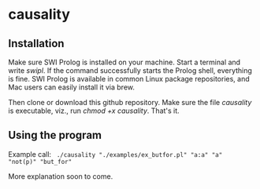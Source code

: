 # causality

## Installation

Make sure SWI Prolog is installed on your machine. Start a terminal and write _swipl_. If the command successfully starts the Prolog shell, everything is fine. SWI Prolog is available in common Linux package repositories, and Mac users can easily install it via brew. 

Then clone or download this github repository. Make sure the file _causality_ is executable, viz., run _chmod +x causality_. That's it.

## Using the program

Example call: 
<code>
./causality "./examples/ex_butfor.pl" "a:a" "a" "not(p)" "but_for"
</code>

More explanation soon to come.
